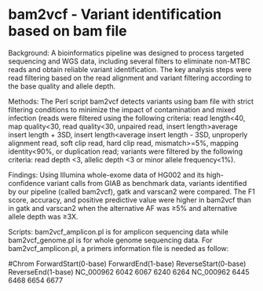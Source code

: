 # bam2vcf - Variant identification based on bam file

Background:
A bioinformatics pipeline was designed to process targeted sequencing and WGS data, including several filters to eliminate non-MTBC reads and obtain reliable variant identification. The key analysis steps were read filtering based on the read alignment and variant filtering according to the base quality and allele depth.

Methods:
The Perl script bam2vcf detects variants using bam file with strict filtering conditions to minimize the impact of contamination and mixed infection (reads were filtered using the following criteria: read length<40, map quality<30, read quality<30, unpaired read, insert length>average insert length + 3SD, insert length<average insert length - 3SD, unproperly alignment read, soft clip read, hard clip read, mismatch>=5%, mapping identity<90%, or duplication read; variants were filtered by the following criteria: read depth <3, allelic depth <3 or minor allele frequency<1%).

Findings:
Using Illumina whole-exome data of HG002 and its high-confidence variant calls from GIAB as benchmark data, variants identified by our pipeline (called bam2vcf), gatk and varscan2 were compared. The F1 score, accuracy, and positive predictive value were higher in bam2vcf than in gatk and varscan2 when the alternative AF was ≥5% and alternative allele depth was ≥3X. 

Scripts:
bam2vcf_amplicon.pl is for amplicon sequencing data while bam2vcf_genome.pl is for whole genome sequencing data. For bam2vcf_amplicon.pl, a primers information file is needed as follow:

#Chrom	ForwardStart(0-base)	ForwardEnd(1-base)	ReverseStart(0-base)	ReverseEnd(1-base)
NC_000962	6042	6067	6240	6264
NC_000962	6445	6468	6654	6677
